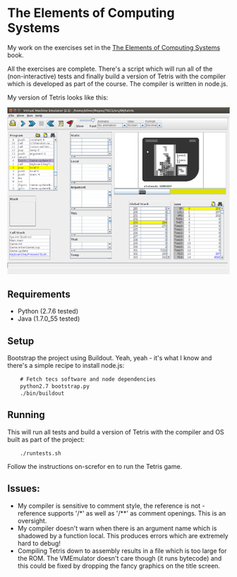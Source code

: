 The Elements of Computing Systems
=================================

My work on the exercises set in the [The Elements of Computing Systems][tecs]
book.

All the exercises are complete. There's a script which will run all of the
(non-interactive) tests and finally build a version of Tetris with the
compiler which is developed as part of the course. The compiler is written
in node.js.

My version of Tetris looks like this:

![Tetris](https://raw.githubusercontent.com/olibrook/TECS/master/tetris-screnshot.png)

Requirements
------------

- Python (2.7.6 tested)
- Java (1.7.0_55 tested)

Setup
-----

Bootstrap the project using Buildout. Yeah, yeah - it's what I know and there's
a simple recipe to install node.js:

```
    # Fetch tecs software and node dependencies
    python2.7 bootstrap.py
    ./bin/buildout
```

Running
-------

This will run all tests and build a version of Tetris with
the compiler and OS built as part of the project:

```
    ./runtests.sh
```

Follow the instructions on-screfor en to run the Tetris game.


Issues:
-------
 - My compiler is sensitive to comment style, the reference is not - reference
   supports '/*' as well as '/**' as comment openings. This is an oversight.
 - My compiler doesn't warn when there is an argument name which is shadowed by
   a function local. This produces errors which are extremely hard to debug!
 - Compiling Tetris down to assembly results in a file which is too large for
   the ROM. The VMEmulator doesn't care though (it runs bytecode) and this
   could be fixed by dropping the fancy graphics on the title screen.

[tecs]: http://www.nand2tetris.org/
